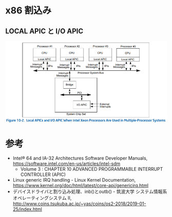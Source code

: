 # x86 割込み

## LOCAL APIC と I/O APIC

![](./img/APIC.png)

# 参考
- Intel® 64 and IA-32 Architectures Software Developer Manuals, https://software.intel.com/en-us/articles/intel-sdm
  - Volume 3 : CHAPTER 10 ADVANCED PROGRAMMABLE INTERRUPT CONTROLLER (APIC)
- Linux generic IRQ handling - Linux Kernel Documentation, https://www.kernel.org/doc/html/latest/core-api/genericirq.html
- デバイスドライバと割り込み処理、inb()とoutb() - 筑波大学 システム情報系 オペレーティングシステム II, http://www.coins.tsukuba.ac.jp/~yas/coins/os2-2018/2019-01-25/index.html
